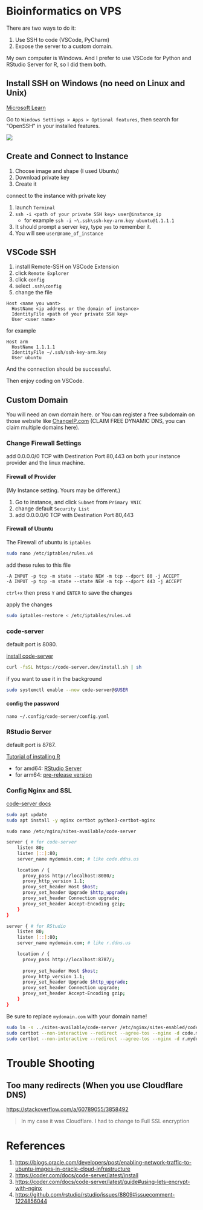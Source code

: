 # Bioinformatics on VPS

There are two ways to do it:

1. Use SSH to code (VSCode, PyCharm)
2. Expose the server to a custom domain.

My own computer is Windows. And I prefer to use VSCode for Python and RStudio Server for R, so I did them both.

## Install SSH on Windows (no need on Linux and Unix)

[Microsoft Learn](https://learn.microsoft.com/windows/terminal/tutorials/ssh)

Go to `Windows Settings > Apps > Optional features`, then search for "OpenSSH" in your installed features.

![](https://learn.microsoft.com/en-us/windows/terminal/images/ssh-optonialfeatures.png)

## Create and Connect to Instance

1. Choose image and shape (I used Ubuntu)
2. Download private key
3. Create it

connect to the instance with private key

1. launch `Terminal`
2. `ssh -i <path of your private SSH key> user@instance_ip`
    - for example `ssh -i ~\.ssh\ssh-key-arm.key ubuntu@1.1.1.1`
3. It should prompt a server key, type `yes` to remember it.
4. You will see `user@name_of_instance`

## VSCode SSH

1. install Remote-SSH on VSCode Extension
2. click `Remote Explorer`
3. click `config`
4. select `.ssh\config`
5. change the file

```
Host <name you want>
  HostName <ip address or the domain of instance>
  IdentityFile <path of your private SSH key>
  User <user name>
```

for example

```
Host arm
  HostName 1.1.1.1
  IdentityFile ~/.ssh/ssh-key-arm.key
  User ubuntu
```

And the connection should be successful.

Then enjoy coding on VSCode.

## Custom Domain

You will need an own domain here. or You can register a free subdomain on those website like [ChangeIP.com](https://www.changeip.com/dns.php) (CLAIM FREE DYNAMIC DNS, you can claim multiple domains here).

### Change Firewall Settings

add 0.0.0.0/0 TCP with Destination Port 80,443 on both your instance provider and the linux machine.

#### Firewall of Provider

(My Instance setting. Yours may be different.)

1. Go to instance, and click `Subnet` from `Primary VNIC`
2. change default `Security List`
3. add 0.0.0.0/0 TCP with Destination Port 80,443

#### Firewall of Ubuntu

The Firewall of ubuntu is `iptables`

```bash
sudo nano /etc/iptables/rules.v4 
```

add these rules to this file

```
-A INPUT -p tcp -m state --state NEW -m tcp --dport 80 -j ACCEPT
-A INPUT -p tcp -m state --state NEW -m tcp --dport 443 -j ACCEPT
```

`ctrl+x` then press `Y` and `ENTER` to save the changes

apply the changes

```bash
sudo iptables-restore < /etc/iptables/rules.v4
```

### code-server

default port is 8080.

[install code-server](https://coder.com/docs/code-server/latest/install)

```bash
curl -fsSL https://code-server.dev/install.sh | sh
```

if you want to use it in the background

```bash
sudo systemctl enable --now code-server@$USER
```

#### config the password

```
nano ~/.config/code-server/config.yaml
```

### RStudio Server

default port is 8787.

[Tutorial of installing R](bio-on-arm-linux.md#r)

- for amd64: [RStudio Server](https://www.rstudio.com/products/rstudio/download-server/)
- for arm64: [pre-release version](https://dailies.rstudio.com/)

### Config Nginx and SSL

[code-server docs](https://coder.com/docs/code-server/latest/guide#using-lets-encrypt-with-nginx)

```bash
sudo apt update
sudo apt install -y nginx certbot python3-certbot-nginx
```

`sudo nano /etc/nginx/sites-available/code-server`

```bash
server { # for code-server
    listen 80;
    listen [::]:80;
    server_name mydomain.com; # like code.ddns.us

    location / {
      proxy_pass http://localhost:8080/;
      proxy_http_version 1.1;
      proxy_set_header Host $host;
      proxy_set_header Upgrade $http_upgrade;
      proxy_set_header Connection upgrade;
      proxy_set_header Accept-Encoding gzip;
    }
}

server { # for RStudio
    listen 80;
    listen [::]:80;
    server_name mydomain.com; # like r.ddns.us

    location / {
      proxy_pass http://localhost:8787/;
      
      proxy_set_header Host $host;
      proxy_http_version 1.1;
      proxy_set_header Upgrade $http_upgrade;
      proxy_set_header Connection upgrade;
      proxy_set_header Accept-Encoding gzip;
    }
}
```

Be sure to replace `mydomain.com` with your domain name!

```bash
sudo ln -s ../sites-available/code-server /etc/nginx/sites-enabled/code-server
sudo certbot --non-interactive --redirect --agree-tos --nginx -d code.mydomain.com -m me@example.com
sudo certbot --non-interactive --redirect --agree-tos --nginx -d r.mydomain.com -m me@example.com
```

# Trouble Shooting

## Too many redirects (When you use Cloudflare DNS)

https://stackoverflow.com/a/60789055/3858492

> In my case it was Cloudflare. I had to change to Full SSL encryption

# References

1. https://blogs.oracle.com/developers/post/enabling-network-traffic-to-ubuntu-images-in-oracle-cloud-infrastructure
2. https://coder.com/docs/code-server/latest/install
3. https://coder.com/docs/code-server/latest/guide#using-lets-encrypt-with-nginx
4. https://github.com/rstudio/rstudio/issues/8809#issuecomment-1224856044